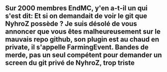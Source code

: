 ## Sur 2000 membres EndMC, y'en a-t-il un qui s'est dit: Et si on demandait de voir le git que NyhroZ possède ? Je suis désolé de vous annoncer que vous êtes malheureusement sur le mauvais repo github, son plugin est au chaud en private, il s'appelle FarmingEvent. Bandes de merde, pas un seul compétent pour demander un screen du git privé de NyhroZ, trop triste
